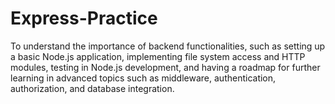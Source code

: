 # Express-Practice
To understand the importance of backend functionalities, such as setting up a basic Node.js application, implementing file system access and HTTP modules,  testing in Node.js development, and having a roadmap for further learning in advanced topics such as middleware, authentication, authorization, and database integration. 
